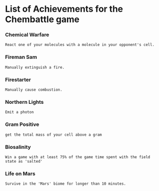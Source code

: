 # List of Achievements for the Chembattle game

### Chemical Warfare
	React one of your molecules with a molecule in your opponent's cell.

### Fireman Sam
	Manually extinguish a fire.

### Firestarter
	Manually cause combustion.

### Northern Lights
	Emit a photon

### Gram Positive
	get the total mass of your cell above a gram

### Biosalinity
	Win a game with at least 75% of the game time spent with the field state as 'salted'

### Life on Mars
	Survive in the 'Mars' biome for longer than 10 minutes.